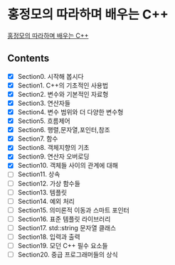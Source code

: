 # 홍정모의 따라하며 배우는 C++
[홍정모의 따라하며 배우는 C++](https://www.inflearn.com/course/following-c-plus)
## Contents
- [x] Section0. 시작해 봅시다
- [x] Section1. C++의 기초적인 사용법
- [x] Section2. 변수와 기본적인 자료형
- [x] Section3. 연산자들
- [x] Section4. 변수 범위와 더 다양한 변수형
- [x] Section5. 흐름제어
- [x] Section6. 행렬,문자열,포인터,참조
- [x] Section7. 함수
- [x] Section8. 객체지향의 기초
- [x] Section9. 연산자 오버로딩
- [x] Section10. 객체들 사이의 관계에 대해
- [ ] Section11. 상속
- [ ] Section12. 가상 함수들
- [ ] Section13. 템플릿
- [ ] Section14. 예외 처리
- [ ] Section15. 의미론적 이동과 스마트 포인터
- [ ] Section16. 표준 템플릿 라이브러리
- [ ] Section17. std::string 문자열 클래스
- [ ] Section18. 입력과 출력
- [ ] Section19. 모던 C++ 필수 요소들
- [ ] Section20. 중급 프로그래머들의 상식 